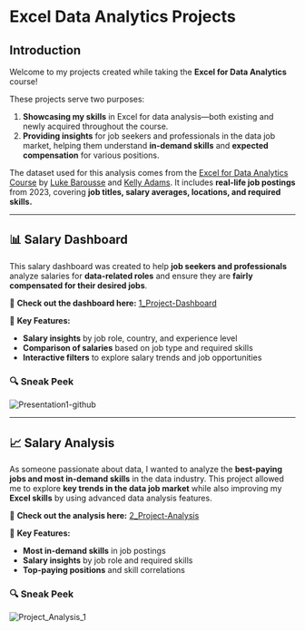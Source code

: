 # Excel Data Analytics Projects  

## Introduction  
Welcome to my projects created while taking the **Excel for Data Analytics** course!  

These projects serve two purposes:  

1. **Showcasing my skills** in Excel for data analysis—both existing and newly acquired throughout the course.  
2. **Providing insights** for job seekers and professionals in the data job market, helping them understand **in-demand skills** and **expected compensation** for various positions.  

The dataset used for this analysis comes from the [Excel for Data Analytics Course](https://youtu.be/pCJ15nGFgVg?si=8MiwLIkCoGxT6vpZ) by [Luke Barousse](https://github.com/lukebarousse) and [Kelly Adams](https://github.com/kellyjadams). It includes **real-life job postings** from 2023, covering **job titles, salary averages, locations, and required skills.**  

---

## 📊 Salary Dashboard  
This salary dashboard was created to help **job seekers and professionals** analyze salaries for **data-related roles** and ensure they are **fairly compensated for their desired jobs**.  

🔗 **Check out the dashboard here:** [1_Project-Dashboard](1_Project-Dashboard)  

📌 **Key Features:**  
- **Salary insights** by job role, country, and experience level  
- **Comparison of salaries** based on job type and required skills  
- **Interactive filters** to explore salary trends and job opportunities  

### 🔍 Sneak Peek  
![Presentation1-github](https://github.com/user-attachments/assets/1340cf8e-14dc-47e0-9d66-b8c7586028eb)  

---

## 📈 Salary Analysis  
As someone passionate about data, I wanted to analyze the **best-paying jobs and most in-demand skills** in the data industry. This project allowed me to explore **key trends in the data job market** while also improving my **Excel skills** by using advanced data analysis features. 

🔗 **Check out the analysis here:** [2_Project-Analysis](2_Project-Analysis)  

📌 **Key Features:**  
- **Most in-demand skills** in job postings  
- **Salary insights** by job role and required skills  
- **Top-paying positions** and skill correlations  

### 🔍 Sneak Peek  
![Project_Analysis_1](https://github.com/user-attachments/assets/012f4010-77ae-458a-aad9-0b0cf570f51b)

